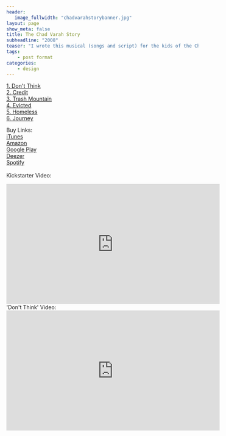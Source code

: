 ```yaml
---
header:
   image_fullwidth: "chadvarahstorybanner.jpg"
layout: page
show_meta: false
title: The Chad Varah Story
subheadline: "2008"
teaser: "I wrote this musical (songs and script) for the kids of the Chad Varah School. Starting with their school song 'Three Cheers', we taught the complicated lyrics to the kids, and they really got them! Chad was a C of E vicar who founded the charity 'The Samaritans' which is a phone councilling charity giving troubled and suicidal people someone to talk to at their lowest point. He also wrote and drew for the comic 'Eagle', and the famous sci-fi strip 'Dan Dare'. His first day on the job as a vicar he led the funeral of a thirteen year old girl who took her own life after having her first period. Nobody had explained to her what that was, and she thought she had a terrible disease and was too scared to tell anybody (this was also partly the inspiration for 'Menstraul Blood' later on). It was difficult to write this story for children, but I did my best, and the kids and parents loved it. Three cheers for Chad! Xxx"
tags:
    - post format
categories:
    - design 
---
```

<!--more-->
 <a href="https://youtu.be/WWcIWTS2Wmo">1. Don't Think</a><br>
 <a href="https://itunes.apple.com/us/album/the-consumerist-pt-1-ep/id1271421915">2. Credit</a><br>
 <a href="https://itunes.apple.com/us/album/the-consumerist-pt-1-ep/id1271421915">3. Trash Mountain</a><br>
 <a href="https://itunes.apple.com/us/album/the-consumerist-pt-1-ep/id1271421915">4. Evicted</a><br>
 <a href="https://itunes.apple.com/us/album/the-consumerist-pt-1-ep/id1271421915">5. Homeless</a><br>
  <a href="https://itunes.apple.com/us/album/the-consumerist-pt-1-ep/id1271421915">6. Journey</a><br>

Buy Links:<br>
  <a href="https://itunes.apple.com/us/album/the-consumerist-pt-1-ep/id1271421915">iTunes</a><br>
   <a href="https://www.amazon.co.uk/Consumerist-Pt-1-Sam-Harrison/dp/B074SW4XFG/">Amazon</a><br>
    <a href="https://play.google.com/store/music/album?id=Bijknuyth53lgutmv5kxizli25m&tid=song-Tklxgwm4deb2os36pghckvj547u">Google Play</a><br>
     <a href="http://www.deezer.com/us/album/46281582">Deezer</a><br>
     <a href="https://open.spotify.com/album/3qBha98n0OMwP4xAwMkm3s">Spotify</a><br>
<br>
 Kickstarter Video:<br>
  <iframe width="560" height="315" src="https://www.youtube.com/embed/nUOizyHPPg4" frameborder="0" allowfullscreen></iframe>
<br>
 'Don't Think' Video:<br>
<iframe width="560" height="315" src="https://www.youtube.com/embed/WWcIWTS2Wmo" frameborder="0" allowfullscreen></iframe>
